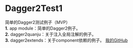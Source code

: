 # Dagger2Test1
简单的Dagger2测试例子（MVP）
<br> **1.** app module：简单的Dagger2例子。 
<br> **2.** dagger2quanju：关于注入全局注解的例子。 
<br> **3.** dagger2extends：关于component依赖的例子。
[我的GitHub](https://github.com/kami-zeros/Dagger2Test1)

